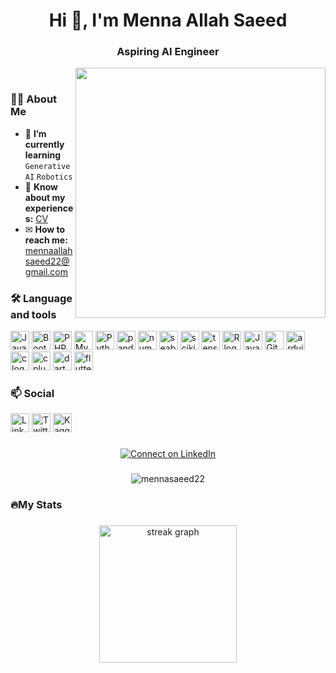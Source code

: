 <h1 align="center">Hi 👋, I'm Menna Allah Saeed</h1>
<h3 align="center">Aspiring AI Engineer</h3>

<img align="right" width='400' src="https://mir-s3-cdn-cf.behance.net/project_modules/max_1200/4283b367578677.5b3e5c21edefc.gif" />
&nbsp;
<h3 align="left">👩‍💻  About Me</h3>

- 🌱 **I’m currently learning** `Generative AI` `Robotics`
- 📄 **Know about my experiences:** [CV](https://alexuuni-my.sharepoint.com/:b:/g/personal/cds_mennatullah71722_alexu_edu_eg/EUFnbCNMGl9CipaDv1yNV4cBY10lTULR0oV5lv3bpS0iiw?e=gufKz9)
- ✉ **How to reach me:** mennaallahsaeed22@gmail.com

<h3 align="left">🛠 Language and tools</h3>

[<img src="https://skillicons.dev/icons?i=js" alt="JavaScript logo" height="30">](https://developer.mozilla.org/en-US/docs/Web/javascript)
[<img src="https://skillicons.dev/icons?i=bootstrap" alt="Bootstrap logo" height="30">](https://getbootstrap.com/) 
[<img src="https://skillicons.dev/icons?i=php" alt="PHP logo" height="30">](https://www.php.net/) 
[<img src="https://skillicons.dev/icons?i=mysql" alt="MySQL logo" height="30">](https://www.mysql.com/)
[<img src="https://skillicons.dev/icons?i=py" alt="Python logo" height="30">](https://www.python.org/)
[<img src="https://cdn.jsdelivr.net/gh/devicons/devicon/icons/pandas/pandas-original.svg" height="30" alt="pandas logo"/>](https://pandas.pydata.org/)
[<img src="https://cdn.jsdelivr.net/gh/devicons/devicon/icons/numpy/numpy-original.svg" height="30" alt="numpy logo"/>](https://numpy.org/)
[<img src="https://seaborn.pydata.org/_images/logo-mark-lightbg.svg" alt="seaborn" height="30">](https://seaborn.pydata.org/)
[<img src="https://upload.wikimedia.org/wikipedia/commons/0/05/Scikit_learn_logo_small.svg" alt="scikit_learn" height="30">](https://scikit-learn.org/stable/index.html)
[<img src="https://skillicons.dev/icons?i=tensorflow" alt="tensorflow" height="30">](https://www.tensorflow.org/)
[<img src="https://skillicons.dev/icons?i=r" alt="R logo" height="30">](https://www.r-project.org/)
[<img src="https://skillicons.dev/icons?i=java" alt="Java logo" height="30">](https://www.java.com/en/)
[<img src="https://skillicons.dev/icons?i=git" alt="Git logo" height="30">](https://git-scm.com/)
[<img src="https://skillicons.dev/icons?i=arduino" height="30" alt="arduino logo"/>](https://www.arduino.cc/)
[<img src="https://skillicons.dev/icons?i=c" alt="c logo" height="30">](https://www.learn-c.org/)
[<img src="https://skillicons.dev/icons?i=cpp" alt="cplusplus logo" height="30">](https://cplusplus.com/)
[<img src="https://skillicons.dev/icons?i=dart" alt="dart logo" height="30">](https://dart.dev/)
[<img src="https://skillicons.dev/icons?i=flutter" alt="flutter logo" height="30">](https://flutter.dev/)


### 📫 Social
[<img src="https://skillicons.dev/icons?i=linkedin" alt="LinkedIn" height="30">](https://linkedin.com/in/menna2002) 
[<img src="https://skillicons.dev/icons?i=twitter" alt="Twitter" height="30">](https://twitter.com/mennasaed111) 
[<img src="https://cdn.jsdelivr.net/gh/devicons/devicon/icons/kaggle/kaggle-original.svg" alt="Kaggle" height="30">](https://kaggle.com/mennaallahsaed) 
###
<p align="center">
  <a href="https://linkedin.com/in/MennaSaeed11" target="_blank">
    <img src="https://img.shields.io/badge/Connect%20on%20LinkedIn-%230A66C2.svg?style=for-the-badge&logo=linkedin&logoColor=white" alt="Connect on LinkedIn" />
  </a>
</p>

###
<div align="center">
<p> <img src="https://komarev.com/ghpvc/?username=mennasaeed22&label=Profile%20views&color=0e75b6&style=flat" alt="mennasaeed22" /> </p>
</div>

<h3 align="left">🔥My Stats</h3>

###

<div align="center">
  <img src="https://streak-stats.demolab.com?user=mennasaeed22&locale=en&mode=daily&theme=dark&hide_border=false&border_radius=5&order=3" height="220" alt="streak graph"  />
</div>
